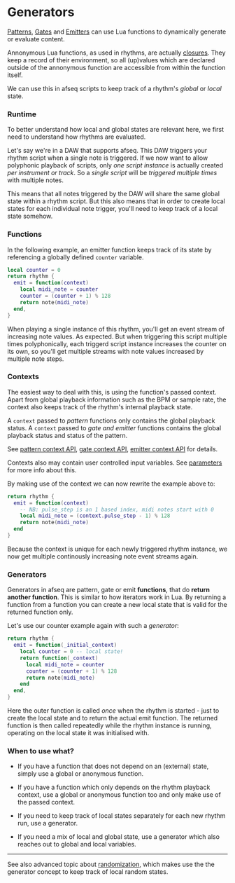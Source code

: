 # Generators

[Patterns](../guide/pattern.md), [Gates](../guide/gate.md) and [Emitters](../guide/emitter.md) can use Lua functions to dynamically generate or evaluate content.

Annonymous Lua functions, as used in rhythms, are actually [closures](https://www.lua.org/pil/6.1.html). They keep a record of their environment, so all (up)values which are declared outside of the annonymous function are accessible from within the function itself. 

We can use this in afseq scripts to keep track of a rhythm's *global* or *local* state.   

### Runtime

To better understand how local and global states are relevant here, we first need to understand how rhythms are evaluated.

Let's say we're in a DAW that supports afseq. This DAW triggers your rhythm script when a single note is triggered. If we now want to allow polyphonic playback of scripts, only *one script instance* is actually created *per instrument or track*. So a *single script* will be *triggered multiple times* with multiple notes. 

This means that all notes triggered by the DAW will share the same global state within a rhythm script. But this also means that in order to create local states for each individual note trigger, you'll need to keep track of a local state somehow.


### Functions

In the following example, an emitter function keeps track of its state by referencing a globally defined `counter` variable.

```lua
local counter = 0
return rhythm {
  emit = function(context)
    local midi_note = counter 
    counter = (counter + 1) % 128 
    return note(midi_note) 
  end, 
}
```

When playing a single instance of this rhythm, you'll get an event stream of increasing note values. As expected. But when triggering this script multiple times polyphonically, each triggerd script instance increases the counter on its own, so you'll get multiple streams with note values increased by multiple note steps. 

### Contexts

The easiest way to deal with this, is using the function's passed context. Apart from global playback information such as the BPM or sample rate, the context also keeps track of the rhythm's internal playback state. 

A `context` passed to *pattern* functions only contains the global playback status. A `context` passed to *gate and emitter* functions contains the global playback status and status of the pattern.

See [pattern context API](../API/rhythm.md#PatternContext), [gate context API](../API/rhythm.md#GateContext), [emitter context API](../API/rhythm.md#EmitterContext) for details.

Contexts also may contain user controlled input variables. See [parameters](../guide/parameters.md) for more info about this. 

By making use of the context we can now rewrite the example above to:

```lua
return rhythm {
  emit = function(context)
    -- NB: pulse_step is an 1 based index, midi notes start with 0
    local midi_note = (context.pulse_step - 1) % 128
    return note(midi_note)
  end
}
```

Because the context is unique for each newly triggered rhythm instance, we now get multiple continously increasing note event streams again.


### Generators

Generators in afseq are pattern, gate or emit **functions**, that do **return another function**. This is similar to how iterators work in Lua. By returning a function from a function you can create a new local state that is valid for the returned function only. 

Let's use our counter example again with such a *generator*:

```lua
return rhythm {
  emit = function(_initial_context)
    local counter = 0 -- local state!
    return function(_context)
      local midi_note = counter
      counter = (counter + 1) % 128 
      return note(midi_note) 
    end
  end, 
}
```

Here the outer function is called *once* when the rhythm is started - just to create the local state and to return the actual emit function. The returned function is then called repeatedly while the rhythm instance is running, operating on the local state it was initialised with.


### When to use what?

- If you have a function that does not depend on an (external) state, simply use a global or anonymous function.

- If you have a function which only depends on the rhythm playback context, use a global or anonymous function too and only make use of the passed context.

- If you need to keep track of local states separately for each new rhythm run, use a generator.

- If you need a mix of local and global state, use a generator which also reaches out to global and local variables. 

---

See also advanced topic about [randomization](./randomization.md), which makes use the the generator concept to keep track of local random states.